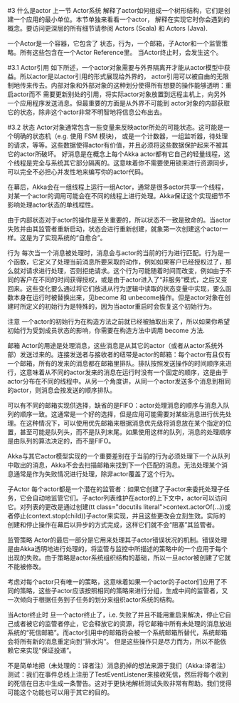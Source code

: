 #3 什么是actor
上一节 Actor系统 解释了actor如何组成一个树形结构，它们是创建一个应用的最小单位。本节单独来看看一个actor，
解释在实现它时你会遇到的概念。要访问更深层的所有细节请参阅 Actors (Scala) 和 Actors (Java).

一个Actor是一个容器，它包含了 状态，行为，一个邮箱，子Actor和一个监管策略。所有这些包含在一个Actor Reference里。
当Actor终止时，会发生这个。

#3.1 Actor引用
如下所述，一个actor对象需要与外界隔离开才能从actor模型中获益。所以actor是以actor引用的形式展现给外界的，
actor引用可以被自由的无限制地传来传去。内部对象和外部对象的这种划分使得所有想要的操作能够透明：重启actor而不
需要更新别处的引用，将实际actor对象放置到远程主机上，向另外一个应用程序发送消息。但最重要的方面是从外界不可能到
actor对象的内部获取它的状态，除非这个actor非常不明智地将信息公布出去。

#3.2 状态
Actor对象通常包含一些变量来反映actor所处的可能状态。这可能是一个明确的状态机（e.g. 使用 FSM 模块)，
或是一个计数器，一组监听器，待处理的请求，等等。这些数据使得actor有价值，并且必须将这些数据保护起来不被其它的actor所破坏。
好消息是在概念上每个Akka actor都有它自己的轻量线程，这个线程是完全与系统其它部分隔离的。这意味着你不需要使用锁来进行资源同步，
可以完全不必担心并发性地来编写你的actor代码。

在幕后，Akka会在一组线程上运行一组Actor，通常是很多actor共享一个线程，对某一个actor的调用可能会在不同的线程上进行处理。Akka保证这个实现细节不影响处理actor状态的单线程性。

由于内部状态对于actor的操作是至关重要的，所以状态不一致是致命的。当actor失败并由其监管者重新启动，状态会进行重新创建，就象第一次创建这个actor一样。这是为了实现系统的“自愈合”。

行为
每次当一个消息被处理时，消息会与actor的当前的行为进行匹配。行为是一个函数，它定义了处理当前消息所要采取的动作，例如如果客户已经授权过了，那么就对请求进行处理，否则拒绝请求。这个行为可能随着时间而改变，例如由于不同的客户在不同的时间获得授权，或是由于actor进入了“非服务”模式，之后又变回来。这些变化要么通过将它们放进从行为逻辑中读取的状态变量中实现，要么函数本身在运行时被替换出来，见become 和 unbecome操作。但是actor对象在创建时所定义的初始行为是特殊的，因为当actor重启时会恢复这个初始行为。

注意
一个actor的初始行为在构造方法之前就已经被抽取出来了，所以如果你希望初始行为受到成员状态的影响，你需要在构造方法中调用 become 方法.

邮箱
Actor的用途是处理消息，这些消息是从其它的actor（或者从actor系统外部）发送过来的。连接发送者与接收者的纽带是actor的邮箱：每个actor有且仅有一个邮箱，所有的发来的消息都在邮箱里排队。排队按照发送操作的时间顺序来进行，这意味着从不同的actor发来的消息在运行时没有一个固定的顺序，这是由于actor分布在不同的线程中。从另一个角度讲，从同一个actor发送多个消息到相同的actor，则消息会按发送的顺序排队。

可以有不同的邮箱实现供选择，缺省的是FIFO：actor处理消息的顺序与消息入队列的顺序一致。这通常是一个好的选择，但是应用可能需要对某些消息进行优先处理。在这种情况下，可以使用优先邮箱来根据消息优先级将消息放在某个指定的位置，甚至可能是队列头，而不是队列末尾。如果使用这样的队列，消息的处理顺序是由队列的算法决定的，而不是FIFO。

Akka与其它actor模型实现的一个重要差别在于当前的行为必须处理下一个从队列中取出的消息，Akka不会去扫描邮箱来找到下一个匹配的消息。无法处理某个消息通常是作为失败情况进行处理，除非actor覆盖了这个行为。

子Actor
每个actor都是一个潜在的监管者：如果它创建了子actor来委托处理子任务，它会自动地监管它们。子actor列表维护在actor的上下文中，actor可以访问它。对列表的更改是通过创建(tt class="docutils literal">context.actorOf(...))或者停止(context.stop(child))子actor来实现，并且这些更改会立刻生效。实际的创建和停止操作在幕后以异步的方式完成，这样它们就不会“阻塞”其监管者。

监管策略
Actor的最后一部分是它用来处理其子actor错误状况的机制。错误处理是由Akka透明地进行处理的，将监管与监控中所描述的策略中的一个应用于每个出现的失败。由于策略是actor系统组织结构的基础，所以一旦actor被创建了它就不能被修改。

考虑对每个actor只有唯一的策略，这意味着如果一个actor的子actor们应用了不同的策略，这些子actor应该按照相同的策略来进行分组，生成中间的监管者，又一次倾向于根据任务到子任务的划分来组织actor系统的结构。

当Actor终止时
旦一个actor终止了，i.e. 失败了并且不能用重启来解决，停止它自己或者被它的监管者停止，它会释放它的资源，将它邮箱中所有未处理的消息放进系统的“死信邮箱”。而actor引用中的邮箱将会被一个系统邮箱所替代，系统邮箱会将所有新的消息重定向到“排水沟”。 但是这些操作只是尽力而为，所以不能依赖它来实现“保证投递”。

不是简单地把（未处理的：译者注）消息扔掉的想法来源于我们（Akka:译者注）测试：我们在事件总线上注册了TestEventListener来接收死信，然后将每个收到的死信在日志中生成一条警告。这对于更快地解析测试失败非常有帮助。我们觉得可能这个功能也可以用于其它的目的。